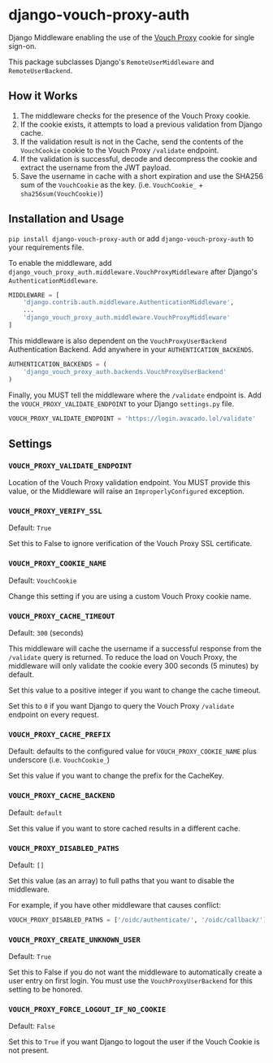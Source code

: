 # django-vouch-proxy-auth
Django Middleware enabling the use of the [Vouch Proxy](https://github.com/vouch/vouch-proxy) cookie for single sign-on.

This package subclasses Django's `RemoteUserMiddleware` and `RemoteUserBackend`.

## How it Works

1. The middleware checks for the presence of the Vouch Proxy cookie.
2. If the cookie exists, it attempts to load a previous validation from Django cache.
3. If the validation result is not in the Cache, send the contents of the `VouchCookie` cookie to the Vouch Proxy `/validate` endpoint.
4. If the validation is successful, decode and decompress the cookie and extract the username from the JWT payload.
5. Save the username in cache with a short expiration and use the SHA256 sum of the `VouchCookie` as the key. (i.e. `VouchCookie_` + `sha256sum(VouchCookie)`)

## Installation and Usage 

`pip install django-vouch-proxy-auth` or add `django-vouch-proxy-auth` to your requirements file.

To enable the middleware, add `django_vouch_proxy_auth.middleware.VouchProxyMiddleware` after Django's `AuthenticationMiddleware`.

```python
MIDDLEWARE = [
    'django.contrib.auth.middleware.AuthenticationMiddleware',
    ...
    'django_vouch_proxy_auth.middleware.VouchProxyMiddleware'
]
```

This middleware is also dependent on the `VouchProxyUserBackend` Authentication Backend. Add anywhere in your `AUTHENTICATION_BACKENDS`.

```python
AUTHENTICATION_BACKENDS = (
    'django_vouch_proxy_auth.backends.VouchProxyUserBackend'
)
```

Finally, you MUST tell the middleware where the `/validate` endpoint is. Add the `VOUCH_PROXY_VALIDATE_ENDPOINT` to your Django `settings.py` file.

```python
VOUCH_PROXY_VALIDATE_ENDPOINT = 'https://login.avacado.lol/validate'
```

## Settings
### `VOUCH_PROXY_VALIDATE_ENDPOINT`
Location of the Vouch Proxy validation endpoint. You MUST provide this value, or the Middleware will raise an `ImproperlyConfigured` exception.

### `VOUCH_PROXY_VERIFY_SSL`
Default: `True`

Set this to False to ignore verification of the Vouch Proxy SSL certificate.

### `VOUCH_PROXY_COOKIE_NAME`
Default: `VouchCookie`

Change this setting if you are using a custom Vouch Proxy cookie name.

### `VOUCH_PROXY_CACHE_TIMEOUT`
Default: `300` (seconds)

This middleware will cache the username if a successful response from the `/validate` query is returned. To reduce the load on Vouch Proxy, the middleware will only validate the cookie every 300 seconds (5 minutes) by default.

Set this value to a positive integer if you want to change the cache timeout.

Set this to `0` if you want Django to query the Vouch Proxy `/validate` endpoint on every request.

### `VOUCH_PROXY_CACHE_PREFIX`
Default: defaults to the configured value for `VOUCH_PROXY_COOKIE_NAME` plus underscore (i.e. `VouchCookie_`)

Set this value if you want to change the prefix for the CacheKey.

### `VOUCH_PROXY_CACHE_BACKEND`
Default: `default`

Set this value if you want to store cached results in a different cache.

### `VOUCH_PROXY_DISABLED_PATHS`
Default: `[]`

Set this value (as an array) to full paths that you want to disable the middleware. 

For example, if you have other middleware that causes conflict:
```python
VOUCH_PROXY_DISABLED_PATHS = ['/oidc/authenticate/', '/oidc/callback/']
```

### `VOUCH_PROXY_CREATE_UNKNOWN_USER`
Default: `True`

Set this to False if you do not want the middleware to automatically create a user entry on first login. You must use the `VouchProxyUserBackend` for this setting to be honored.

### `VOUCH_PROXY_FORCE_LOGOUT_IF_NO_COOKIE`
Default: `False`

Set this to `True` if you want Django to logout the user if the Vouch Cookie is not present.